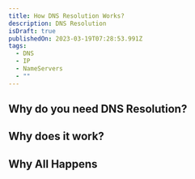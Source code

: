 ```yaml
---
title: How DNS Resolution Works?
description: DNS Resolution
isDraft: true
publishedOn: 2023-03-19T07:28:53.991Z
tags:
  - DNS
  - IP
  - NameServers
  - ""
---
```


## Why do you need DNS Resolution?

## Why does it work?

## Why All Happens
